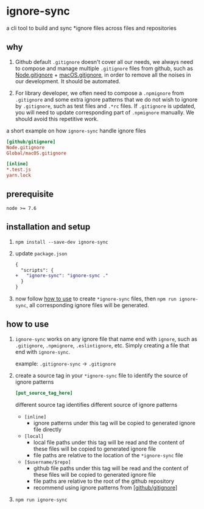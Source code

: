 # ignore-sync

a cli tool to build and sync \*ignore files across files and repositories

## why

1. Github default `.gitignore` doesn't cover all our needs, we always need to compose and manage multiple `.gitignore` files from github, such as [Node.gitignore](https://github.com/github/gitignore/blob/master/Node.gitignore) + [macOS.gitignore](https://github.com/github/gitignore/blob/master/Global/macOS.gitignore), in order to remove all the noises in our development. It should be automated.

1. For library developer, we often need to compose a `.npmignore` from `.gitignore` and some extra ignore patterns that we do not wish to ignore by `.gitignore`, such as test files and `.*rc` files. If `.gitignore` is updated, you will need to update corresponding part of `.npmignore` manually. We should avoid this repetitive work.

a short example on how `ignore-sync` handle ignore files

```ini
[github/gitignore]
Node.gitignore
Global/macOS.gitignore

[inline]
*.test.js
yarn.lock
```

## prerequisite

`node >= 7.6`

## installation and setup

1. `npm install --save-dev ignore-sync`
1. update `package.json`

   ```diff json
   {
     "scripts": {
   +   "ignore-sync": "ignore-sync ."
     }
   }
   ```

1. now follow [how to use](#how-to-use) to create `*ignore-sync` files, then `npm run ignore-sync`, all corresponding ignore files will be generated.

## how to use

1. `ignore-sync` works on any ignore file that name end with `ignore`, such as `.gitignore`, `.npmignore`, `.eslintignore`, etc. Simply creating a file that end with `ignore-sync`.

   example: `.gitignore-sync` -> `.gitignore`

1. create a source tag in your `*ignore-sync` file to identify the source of ignore patterns

   ```ini
   [put_source_tag_here]
   ```

   different source tag identifies different source of ignore patterns

   - `[inline]`
     - ignore patterns under this tag will be copied to generated ignore file directly
   - `[local]`
     - local file paths under this tag will be read and the content of these files will be copied to generated ignore file
     - file paths are relative to the location of the `*ignore-sync` file
   - `[$username/$repo]`
     - github file paths under this tag will be read and the content of these files will be copied to generated ignore file
     - file paths are relative to the root of the github repository
     - recommend using ignore patterns from [[github/gitignore]](https://github.com/github/gitignore)

1. `npm run ignore-sync`
